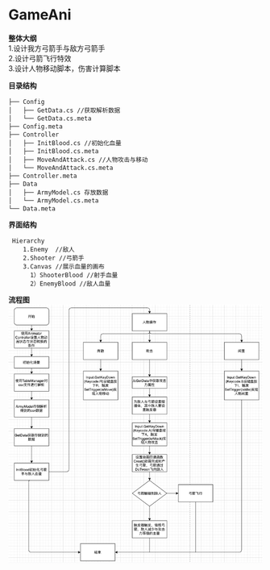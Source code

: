 # GameAni

**整体大纲**  
1.设计我方弓箭手与敌方弓箭手  
2.设计弓箭飞行特效  
3.设计人物移动脚本，伤害计算脚本  

**目录结构**  
```
├── Config
│   ├── GetData.cs //获取解析数据
│   └── GetData.cs.meta
├── Config.meta
├── Controller
│   ├── InitBlood.cs //初始化血量
│   ├── InitBlood.cs.meta
│   ├── MoveAndAttack.cs //人物攻击与移动
│   └── MoveAndAttack.cs.meta
├── Controller.meta
├── Data
│   ├── ArmyModel.cs 存放数据
│   └── ArmyModel.cs.meta
└── Data.meta
```

**界面结构**  
```
 Hierarchy  
    1.Enemy  //敌人  
    2.Shooter //弓箭手  
    3.Canvas //展示血量的画布  
      1）ShooterBlood //射手血量  
      2）EnemyBlood //敌人血量  
```
   
**流程图**  
![image](https://github.com/89trillion-songzhiheng/GameAni/blob/master/Picture/AniPicture.png)
